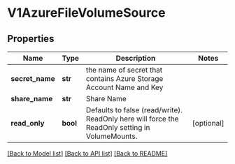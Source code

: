 # V1AzureFileVolumeSource

## Properties
Name | Type | Description | Notes
------------ | ------------- | ------------- | -------------
**secret_name** | **str** | the name of secret that contains Azure Storage Account Name and Key | 
**share_name** | **str** | Share Name | 
**read_only** | **bool** | Defaults to false (read/write). ReadOnly here will force the ReadOnly setting in VolumeMounts. | [optional] 

[[Back to Model list]](../README.md#documentation-for-models) [[Back to API list]](../README.md#documentation-for-api-endpoints) [[Back to README]](../README.md)


